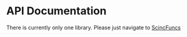 # API Documentation
There is currently only one library. Please just navigate to [ScincFuncs](https://pbbwfc.github.io/ScincNet/api/ScincFuncs.html)
